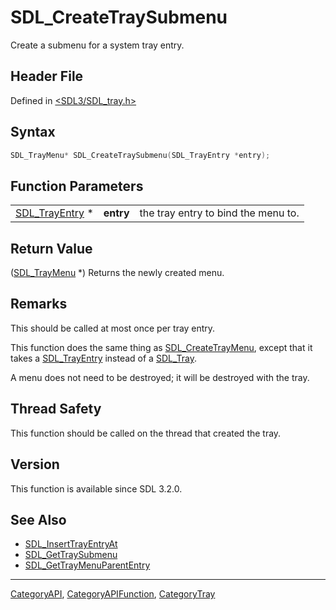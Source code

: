 # SDL_CreateTraySubmenu

Create a submenu for a system tray entry.

## Header File

Defined in [<SDL3/SDL_tray.h>](https://github.com/libsdl-org/SDL/blob/main/include/SDL3/SDL_tray.h)

## Syntax

```c
SDL_TrayMenu* SDL_CreateTraySubmenu(SDL_TrayEntry *entry);
```

## Function Parameters

|                                  |           |                                     |
| -------------------------------- | --------- | ----------------------------------- |
| [SDL_TrayEntry](SDL_TrayEntry) * | **entry** | the tray entry to bind the menu to. |

## Return Value

([SDL_TrayMenu](SDL_TrayMenu) *) Returns the newly created menu.

## Remarks

This should be called at most once per tray entry.

This function does the same thing as
[SDL_CreateTrayMenu](SDL_CreateTrayMenu), except that it takes a
[SDL_TrayEntry](SDL_TrayEntry) instead of a [SDL_Tray](SDL_Tray).

A menu does not need to be destroyed; it will be destroyed with the tray.

## Thread Safety

This function should be called on the thread that created the tray.

## Version

This function is available since SDL 3.2.0.

## See Also

- [SDL_InsertTrayEntryAt](SDL_InsertTrayEntryAt)
- [SDL_GetTraySubmenu](SDL_GetTraySubmenu)
- [SDL_GetTrayMenuParentEntry](SDL_GetTrayMenuParentEntry)






----
[CategoryAPI](CategoryAPI), [CategoryAPIFunction](CategoryAPIFunction), [CategoryTray](CategoryTray)

